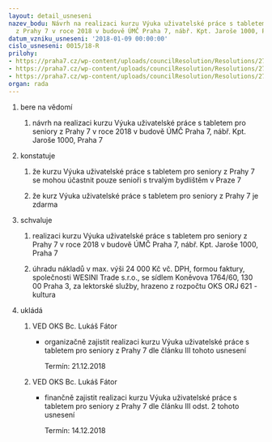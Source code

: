 ```yaml
---
layout: detail_usneseni
nazev_bodu: Návrh na realizaci kurzu Výuka uživatelské práce s tabletem pro seniory
  z Prahy 7 v roce 2018 v budově ÚMČ Praha 7, nábř. Kpt. Jaroše 1000, Praha 7
datum_vzniku_usneseni: '2018-01-09 00:00:00'
cislo_usneseni: 0015/18-R
prilohy:
- https://praha7.cz/wp-content/uploads/councilResolution/Resolutions/27154/export/D_Tablety_seniori_2018_V1~314069.doc
- https://praha7.cz/wp-content/uploads/councilResolution/Resolutions/27154/export/vypis965301~314067.pdf
- https://praha7.cz/wp-content/uploads/councilResolution/Resolutions/27154/export/export~314582.pdf
organ: rada
---
```

<ol id="urzList" class="urzList_view"><li id="" class="urzClass1"><span name="1">bere na vědomí</span><ol class="urzOlClass decimal "><li style="text-align: left;" id="" class="urzClass2"><span><p>návrh na realizaci kurzu Výuka uživatelské práce s tabletem pro seniory z Prahy 7 v roce 2018 v budově ÚMČ Praha 7, nábř. Kpt. Jaroše 1000, Praha 7</p></span></li></ol></li><li id="" class="urzClass1"><span name="6">konstatuje</span><ol class="urzOlClass decimal "><li style="text-align: left;" id="" class="urzClass2"><span><p>že kurzu Výuka uživatelské práce s tabletem pro seniory z Prahy 7 se mohou účastnit pouze senioři s trvalým bydlištěm v Praze 7</p></span></li><li style="text-align: left;" id="" class="urzClass2"><span><p>že kurz Výuka uživatelské práce s tabletem pro seniory z Prahy 7 je zdarma</p></span></li></ol></li><li id="" class="urzClass1"><span name="24">schvaluje</span><ol class="urzOlClass decimal "><li style="text-align: left;" id="" class="urzClass2"><span><p>realizaci kurzu Výuka uživatelské práce s tabletem pro seniory z Prahy 7 v roce 2018 v budově ÚMČ Praha 7, nábř. Kpt. Jaroše 1000, Praha 7</p></span></li><li style="text-align: left;" id="" class="urzClass2"><span><p>úhradu nákladů v max. výši 24 000 Kč vč. DPH, formou faktury, společnosti WESINI Trade s.r.o., se sídlem Koněvova 1764/60, 130 00 Praha 3, za lektorské služby, hrazeno z rozpočtu OKS ORJ 621 - kultura<br></p></span></li></ol></li><li class="urzClass1" id="urzUkoly"><span name="1">ukládá</span><ol class="urzOlClass"><li class="urzClass2"><span><p>VED OKS Bc. Lukáš Fátor</p></span><ul class="urzUlClass"><li class="urzClass3"><span><p>organizačně zajistit realizaci kurzu Výuka uživatelské práce s tabletem pro seniory z Prahy 7 dle článku III tohoto usnesení</p></span><span class="urzUkolTermin">  Termín:&nbsp;21.12.2018</span></li></ul></li><li class="urzClass2"><span><p>VED OKS Bc. Lukáš Fátor</p></span><ul class="urzUlClass"><li class="urzClass3"><span><p>finančně zajistit realizaci kurzu Výuka uživatelské práce s tabletem pro seniory z Prahy 7 dle článku III odst. 2 tohoto usnesení</p></span><span class="urzUkolTermin">  Termín:&nbsp;14.12.2018</span></li></ul></li></ol></li></ol>
